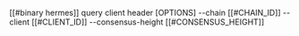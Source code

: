 [[#binary hermes]] query client header [OPTIONS] --chain [[#CHAIN_ID]] --client [[#CLIENT_ID]] --consensus-height [[#CONSENSUS_HEIGHT]]
